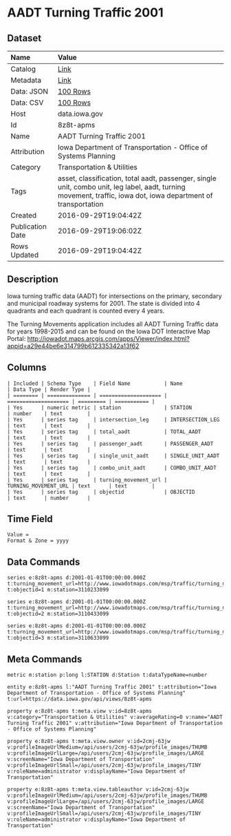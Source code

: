 # AADT Turning Traffic 2001

## Dataset

| Name | Value |
| :--- | :---- |
| Catalog | [Link](https://catalog.data.gov/dataset/aadt-turning-traffic-2001) |
| Metadata | [Link](https://data.iowa.gov/api/views/8z8t-apms) |
| Data: JSON | [100 Rows](https://data.iowa.gov/api/views/8z8t-apms/rows.json?max_rows=100) |
| Data: CSV | [100 Rows](https://data.iowa.gov/api/views/8z8t-apms/rows.csv?max_rows=100) |
| Host | data.iowa.gov |
| Id | 8z8t-apms |
| Name | AADT Turning Traffic 2001 |
| Attribution | Iowa Department of Transportation - Office of Systems Planning |
| Category | Transportation & Utilities |
| Tags | asset, classification, total aadt, passenger, single unit, combo unit, leg label, aadt, turning movement, traffic, iowa dot, iowa department of transportation |
| Created | 2016-09-29T19:04:42Z |
| Publication Date | 2016-09-29T19:06:02Z |
| Rows Updated | 2016-09-29T19:04:42Z |

## Description

Iowa turning traffic data (AADT) for intersections on the primary, secondary and municipal roadway systems for 2001. The state is divided into 4 quadrants and each quadrant is counted every 4 years.

The Turning Movements application includes all AADT Turning Traffic data for years 1998-2015 and can be found on the Iowa DOT Interactive Map Portal: http://iowadot.maps.arcgis.com/apps/Viewer/index.html?appid=a29e44be6e314799b612335342a13f62

## Columns

```ls
| Included | Schema Type    | Field Name           | Name                 | Data Type | Render Type |
| ======== | ============== | ==================== | ==================== | ========= | =========== |
| Yes      | numeric metric | station              | STATION              | number    | text        |
| Yes      | series tag     | intersection_leg     | INTERSECTION_LEG     | text      | text        |
| Yes      | series tag     | total_aadt           | TOTAL_AADT           | text      | text        |
| Yes      | series tag     | passenger_aadt       | PASSENGER_AADT       | text      | text        |
| Yes      | series tag     | single_unit_aadt     | SINGLE_UNIT_AADT     | text      | text        |
| Yes      | series tag     | combo_unit_aadt      | COMBO_UNIT_AADT      | text      | text        |
| Yes      | series tag     | turning_movement_url | TURNING_MOVEMENT_URL | text      | text        |
| Yes      | series tag     | objectid             | OBJECTID             | text      | number      |
```

## Time Field

```ls
Value = 
Format & Zone = yyyy
```

## Data Commands

```ls
series e:8z8t-apms d:2001-01-01T00:00:00.000Z t:turning_movement_url=http://www.iowadotmaps.com/msp/traffic/turning_movements/2001/03110233099.pdf t:objectid=1 m:station=3110233099

series e:8z8t-apms d:2001-01-01T00:00:00.000Z t:turning_movement_url=http://www.iowadotmaps.com/msp/traffic/turning_movements/2001/03110433099.pdf t:objectid=2 m:station=3110433099

series e:8z8t-apms d:2001-01-01T00:00:00.000Z t:turning_movement_url=http://www.iowadotmaps.com/msp/traffic/turning_movements/2001/03110633099.pdf t:objectid=3 m:station=3110633099
```

## Meta Commands

```ls
metric m:station p:long l:STATION d:Station t:dataTypeName=number

entity e:8z8t-apms l:"AADT Turning Traffic 2001" t:attribution="Iowa Department of Transportation - Office of Systems Planning" t:url=https://data.iowa.gov/api/views/8z8t-apms

property e:8z8t-apms t:meta.view v:id=8z8t-apms v:category="Transportation & Utilities" v:averageRating=0 v:name="AADT Turning Traffic 2001" v:attribution="Iowa Department of Transportation - Office of Systems Planning"

property e:8z8t-apms t:meta.view.owner v:id=2cmj-63jw v:profileImageUrlMedium=/api/users/2cmj-63jw/profile_images/THUMB v:profileImageUrlLarge=/api/users/2cmj-63jw/profile_images/LARGE v:screenName="Iowa Department of Transportation" v:profileImageUrlSmall=/api/users/2cmj-63jw/profile_images/TINY v:roleName=administrator v:displayName="Iowa Department of Transportation"

property e:8z8t-apms t:meta.view.tableauthor v:id=2cmj-63jw v:profileImageUrlMedium=/api/users/2cmj-63jw/profile_images/THUMB v:profileImageUrlLarge=/api/users/2cmj-63jw/profile_images/LARGE v:screenName="Iowa Department of Transportation" v:profileImageUrlSmall=/api/users/2cmj-63jw/profile_images/TINY v:roleName=administrator v:displayName="Iowa Department of Transportation"
```